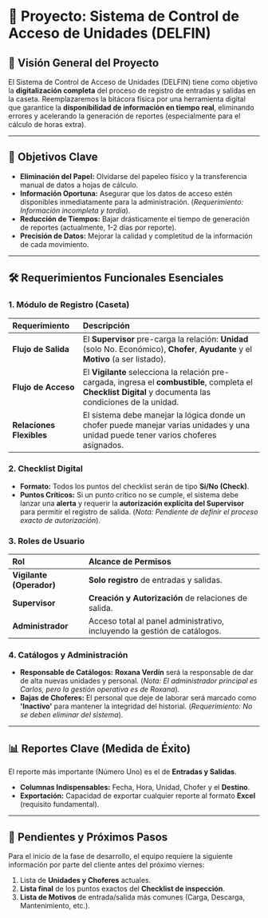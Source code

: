 <!-- <p align="center"><a href="https://laravel.com" target="_blank"><img src="https://raw.githubusercontent.com/laravel/art/master/logo-lockup/5%20SVG/2%20CMYK/1%20Full%20Color/laravel-logolockup-cmyk-red.svg" width="400" alt="Laravel Logo"></a></p> -->

<!-- <p align="center">
<a href="https://github.com/laravel/framework/actions"><img src="https://github.com/laravel/framework/workflows/tests/badge.svg" alt="Build Status"></a>
<a href="https://packagist.org/packages/laravel/framework"><img src="https://img.shields.io/packagist/dt/laravel/framework" alt="Total Downloads"></a>
<a href="https://packagist.org/packages/laravel/framework"><img src="https://img.shields.io/packagist/v/laravel/framework" alt="Latest Stable Version"></a>
<a href="https://packagist.org/packages/laravel/framework"><img src="https://img.shields.io/packagist/l/laravel/framework" alt="License"></a>
</p> -->

# 🚧 Proyecto: Sistema de Control de Acceso de Unidades (DELFIN)

## 🌟 Visión General del Proyecto

El Sistema de Control de Acceso de Unidades (DELFIN) tiene como objetivo la **digitalización completa** del proceso de registro de entradas y salidas en la caseta. Reemplazaremos la bitácora física por una herramienta digital que garantice la **disponibilidad de información en tiempo real**, eliminando errores y acelerando la generación de reportes (especialmente para el cálculo de horas extra).

---

## 🎯 Objetivos Clave

* **Eliminación del Papel:** Olvidarse del papeleo físico y la transferencia manual de datos a hojas de cálculo.
* **Información Oportuna:** Asegurar que los datos de acceso estén disponibles inmediatamente para la administración. (*Requerimiento: Información incompleta y tardía*).
* **Reducción de Tiempos:** Bajar drásticamente el tiempo de generación de reportes (actualmente, 1-2 días por reporte).
* **Precisión de Datos:** Mejorar la calidad y completitud de la información de cada movimiento.

---

## 🛠️ Requerimientos Funcionales Esenciales

### 1. Módulo de Registro (Caseta)

| Requerimiento | Descripción |
| :--- | :--- |
| **Flujo de Salida** | El **Supervisor** pre-carga la relación: **Unidad** (solo No. Económico), **Chofer**, **Ayudante** y el **Motivo** (a ser listado). |
| **Flujo de Acceso** | El **Vigilante** selecciona la relación pre-cargada, ingresa el **combustible**, completa el **Checklist Digital** y documenta las condiciones de la unidad. |
| **Relaciones Flexibles** | El sistema debe manejar la lógica donde un chofer puede manejar varias unidades y una unidad puede tener varios choferes asignados. |

### 2. Checklist Digital

* **Formato:** Todos los puntos del checklist serán de tipo **Sí/No (Check)**.
* **Puntos Críticos:** Si un punto crítico no se cumple, el sistema debe lanzar una **alerta** y requerir la **autorización explícita del Supervisor** para permitir el registro de salida. (*Nota: Pendiente de definir el proceso exacto de autorización*).

### 3. Roles de Usuario

| Rol | Alcance de Permisos |
| :--- | :--- |
| **Vigilante (Operador)** | **Solo registro** de entradas y salidas. |
| **Supervisor** | **Creación y Autorización** de relaciones de salida. |
| **Administrador** | Acceso total al panel administrativo, incluyendo la gestión de catálogos. |

### 4. Catálogos y Administración

* **Responsable de Catálogos:** **Roxana Verdín** será la responsable de dar de alta nuevas unidades y personal. (*Nota: El administrador principal es Carlos, pero la gestión operativa es de Roxana*).
* **Bajas de Choferes:** El personal que deje de laborar será marcado como **'Inactivo'** para mantener la integridad del historial. (*Requerimiento: No se deben eliminar del sistema*).

---

## 📊 Reportes Clave (Medida de Éxito)

El reporte más importante (Número Uno) es el de **Entradas y Salidas**.

* **Columnas Indispensables:** Fecha, Hora, Unidad, Chofer y el **Destino**.
* **Exportación:** Capacidad de exportar cualquier reporte al formato **Excel** (requisito fundamental).

---

## 📌 Pendientes y Próximos Pasos

Para el inicio de la fase de desarrollo, el equipo requiere la siguiente información por parte del cliente antes del próximo viernes:

1.  Lista de **Unidades y Choferes** actuales.
2.  **Lista final** de los puntos exactos del **Checklist de inspección**.
3.  **Lista de Motivos** de entrada/salida más comunes (Carga, Descarga, Mantenimiento, etc.).
